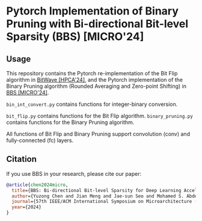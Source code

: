 # Pytorch Implementation of Binary Pruning with Bi-directional Bit-level Sparsity (BBS) \[MICRO'24\]

## Usage
This repository contains the Pytorch re-implementation of the Bit Flip algorithm in [BitWave \[HPCA'24\]](https://ieeexplore.ieee.org/document/10476419), and the Pytorch implementation of the Binary Pruning algorithm (Rounded Averaging and Zero-point Shifting) in [BBS \[MICRO'24\]](https://arxiv.org/abs/2409.05227).

`bin_int_convert.py` contains functions for integer-binary conversion.

`bit_flip.py` contains functions for the Bit Flip algorithm. 
`binary_pruning.py` contains functions for the Binary Pruning algorithm. 

All functions of Bit Flip and Binary Pruning support convolution (conv) and fully-connected (fc) layers.


## Citation
If you use BBS in your research, please cite our paper:
```bibtex
@article{chen2024micro,
  title={BBS: Bi-directional Bit-level Sparsity for Deep Learning Acceleration},
  author={Yuzong Chen and Jian Meng and Jae-sun Seo and Mohamed S. Abdelfattah},
  journal={57th IEEE/ACM International Symposium on Microarchitecture (MICRO)},
  year={2024}
}
```
